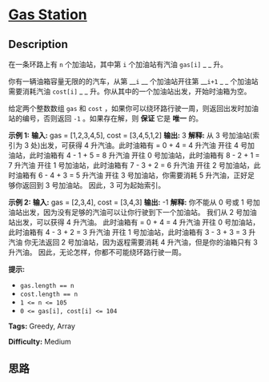 # [Gas Station][title]

## Description

在一条环路上有 `n` 个加油站，其中第 `i` 个加油站有汽油 `gas[i]` _ _ 升。

你有一辆油箱容量无限的的汽车，从第 __`i` __ 个加油站开往第 __`i+1` _ _ 个加油站需要消耗汽油 `cost[i]` _ _
升。你从其中的一个加油站出发，开始时油箱为空。

给定两个整数数组 `gas` 和 `cost` ，如果你可以绕环路行驶一周，则返回出发时加油站的编号，否则返回 `-1` 。如果存在解，则 **保证**
它是 **唯一** 的。



**示例  1:**
            **输入:** gas = [1,2,3,4,5], cost = [3,4,5,1,2]    **输出:** 3    **解释:** 从 3 号加油站(索引为 3 处)出发，可获得 4 升汽油。此时油箱有 = 0 + 4 = 4 升汽油    开往 4 号加油站，此时油箱有 4 - 1 + 5 = 8 升汽油    开往 0 号加油站，此时油箱有 8 - 2 + 1 = 7 升汽油    开往 1 号加油站，此时油箱有 7 - 3 + 2 = 6 升汽油    开往 2 号加油站，此时油箱有 6 - 4 + 3 = 5 升汽油    开往 3 号加油站，你需要消耗 5 升汽油，正好足够你返回到 3 号加油站。    因此，3 可为起始索引。

**示例 2:**
            **输入:** gas = [2,3,4], cost = [3,4,3]    **输出:** -1    **解释:** 你不能从 0 号或 1 号加油站出发，因为没有足够的汽油可以让你行驶到下一个加油站。    我们从 2 号加油站出发，可以获得 4 升汽油。 此时油箱有 = 0 + 4 = 4 升汽油    开往 0 号加油站，此时油箱有 4 - 3 + 2 = 3 升汽油    开往 1 号加油站，此时油箱有 3 - 3 + 3 = 3 升汽油    你无法返回 2 号加油站，因为返程需要消耗 4 升汽油，但是你的油箱只有 3 升汽油。    因此，无论怎样，你都不可能绕环路行驶一周。



**提示:**

  * `gas.length == n`
  * `cost.length == n`
  * `1 <= n <= 105`
  * `0 <= gas[i], cost[i] <= 104`


**Tags:** Greedy, Array

**Difficulty:** Medium

## 思路

[title]: https://leetcode-cn.com/problems/gas-station
